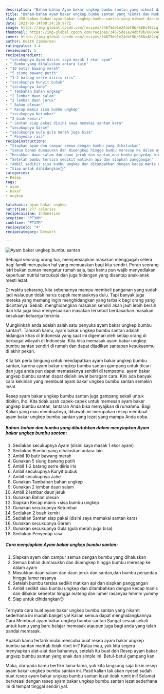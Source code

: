 ```yaml
---
description: "Bahan-bahan Ayam bakar ungkep bumbu santan yang nikmat dan Mudah Dibuat"
title: "Bahan-bahan Ayam bakar ungkep bumbu santan yang nikmat dan Mudah Dibuat"
slug: 458-bahan-bahan-ayam-bakar-ungkep-bumbu-santan-yang-nikmat-dan-mudah-dibuat
date: 2021-05-14T00:24:28.977Z
image: https://img-global.cpcdn.com/recipes/34675de1e24dbf8b/680x482cq70/ayam-bakar-ungkep-bumbu-santan-foto-resep-utama.jpg
thumbnail: https://img-global.cpcdn.com/recipes/34675de1e24dbf8b/680x482cq70/ayam-bakar-ungkep-bumbu-santan-foto-resep-utama.jpg
cover: https://img-global.cpcdn.com/recipes/34675de1e24dbf8b/680x482cq70/ayam-bakar-ungkep-bumbu-santan-foto-resep-utama.jpg
author: Keith Zimmerman
ratingvalue: 3.4
reviewcount: 5
recipeingredient:
- "secukupnya Ayam disini saya masak 1 ekor ayam"
- " Bumbu yang dihaluskan antara lain"
- "10 butir bawang merah"
- "5 siung bawang putih"
- "1-2 batang serre diiris iris"
- "secukupnya Kunyit bubuk"
- "secukupnya Jahe"
- " Tambahan bahan ungkep"
- "2 lembar daun salam"
- "2 lembar daun jeruk"
- " Bahan olesan"
- " Kecap manis sisa bumbu ungkep"
- "secukupnya Ketumbar"
- "2 buah kemiri"
- " Santan siap pakai disini saya memakai santan kara"
- "secukupnya Garam"
- "secukupnya Gula gula merah juga bisa"
- " Penyedap rasa"
recipeinstructions:
- "Siapkan ayam dan campur semua dengan bumbu yang dihaluskan"
- "Semua bahan dumasukkn dan diuengkep hingga bumbu meresap ke dalam ayam"
- "Masukkan daun salam dan daun jeruk dan santan,dan bumbu penyedap hingga lumer rasanya"
- "Setelah bumbu tersisa sedikit matikan api dan siapkan panggangan"
- "Ambil sedikit sisa bumbu ungkep dan ditambahkan dengan kecap manis dan dibakar sebentar hingga mateng dan lumer rasanyaa hmmm yummy"
- "Siap untuk dihidangkan👌"
categories:
- Resep
tags:
- ayam
- bakar
- ungkep

katakunci: ayam bakar ungkep 
nutrition: 277 calories
recipecuisine: Indonesian
preptime: "PT30M"
cooktime: "PT37M"
recipeyield: "4"
recipecategory: Dessert

---
```



![Ayam bakar ungkep bumbu santan](https://img-global.cpcdn.com/recipes/34675de1e24dbf8b/680x482cq70/ayam-bakar-ungkep-bumbu-santan-foto-resep-utama.jpg)

Sebagai seorang orang tua, mempersiapkan masakan menggugah selera bagi famili merupakan hal yang memuaskan bagi kita sendiri. Peran seorang istri bukan cuman mengatur rumah saja, tapi kamu pun wajib menyediakan keperluan nutrisi tercukupi dan juga hidangan yang disantap anak-anak mesti lezat.

Di waktu  sekarang, kita sebenarnya mampu membeli panganan yang sudah jadi walaupun tidak harus capek memasaknya dulu. Tapi banyak juga mereka yang memang ingin menghidangkan yang terbaik bagi orang yang dicintainya. Sebab, menghidangkan masakan sendiri akan jauh lebih bersih dan kita juga bisa menyesuaikan masakan tersebut berdasarkan masakan kesukaan keluarga tercinta. 



Mungkinkah anda adalah salah satu penyuka ayam bakar ungkep bumbu santan?. Tahukah kamu, ayam bakar ungkep bumbu santan adalah hidangan khas di Indonesia yang saat ini digemari oleh setiap orang di berbagai wilayah di Indonesia. Kita bisa memasak ayam bakar ungkep bumbu santan sendiri di rumah dan dapat dijadikan santapan kesukaanmu di akhir pekan.

Kita tak perlu bingung untuk mendapatkan ayam bakar ungkep bumbu santan, karena ayam bakar ungkep bumbu santan gampang untuk dicari dan juga anda pun dapat memasaknya sendiri di tempatmu. ayam bakar ungkep bumbu santan dapat diolah lewat beragam cara. Kini ada banyak cara kekinian yang membuat ayam bakar ungkep bumbu santan semakin lezat.

Resep ayam bakar ungkep bumbu santan juga gampang sekali untuk dibikin, lho. Kita tidak usah capek-capek untuk memesan ayam bakar ungkep bumbu santan, lantaran Anda bisa menyajikan di rumahmu. Bagi Kalian yang mau membuatnya, dibawah ini merupakan resep membuat ayam bakar ungkep bumbu santan yang lezat yang mampu Anda coba.

<!--inarticleads1-->

##### Bahan-bahan dan bumbu yang dibutuhkan dalam menyiapkan Ayam bakar ungkep bumbu santan:

1. Sediakan secukupnya Ayam (disini saya masak 1 ekor ayam)
1. Sediakan  Bumbu yang dihaluskan antara lain
1. Ambil 10 butir bawang merah
1. Gunakan 5 siung bawang putih
1. Ambil 1-2 batang serre diiris iris
1. Ambil secukupnya Kunyit bubuk
1. Ambil secukupnya Jahe
1. Gunakan  Tambahan bahan ungkep
1. Gunakan 2 lembar daun salam
1. Ambil 2 lembar daun jeruk
1. Gunakan  Bahan olesan
1. Siapkan  Kecap manis +sisa bumbu ungkep
1. Gunakan secukupnya Ketumbar
1. Sediakan 2 buah kemiri
1. Sediakan  Santan siap pakai (disini saya memakai santan kara)
1. Gunakan secukupnya Garam
1. Gunakan secukupnya Gula (gula merah juga bisa)
1. Sediakan  Penyedap rasa




<!--inarticleads2-->

##### Cara menyiapkan Ayam bakar ungkep bumbu santan:

1. Siapkan ayam dan campur semua dengan bumbu yang dihaluskan
1. Semua bahan dumasukkn dan diuengkep hingga bumbu meresap ke dalam ayam
1. Masukkan daun salam dan daun jeruk dan santan,dan bumbu penyedap hingga lumer rasanya
1. Setelah bumbu tersisa sedikit matikan api dan siapkan panggangan
1. Ambil sedikit sisa bumbu ungkep dan ditambahkan dengan kecap manis dan dibakar sebentar hingga mateng dan lumer rasanyaa hmmm yummy
1. Siap untuk dihidangkan👌




Ternyata cara buat ayam bakar ungkep bumbu santan yang nikamt sederhana ini mudah banget ya! Kalian semua dapat menghidangkannya. Cara Membuat ayam bakar ungkep bumbu santan Sangat sesuai sekali untuk kamu yang baru belajar memasak ataupun juga bagi anda yang telah pandai memasak.

Apakah kamu tertarik mulai mencoba buat resep ayam bakar ungkep bumbu santan mantab tidak ribet ini? Kalau mau, yuk kita segera menyiapkan alat-alat dan bahannya, setelah itu buat deh Resep ayam bakar ungkep bumbu santan yang enak dan simple ini. Betul-betul gampang kan. 

Maka, daripada kamu berfikir lama-lama, yuk kita langsung saja bikin resep ayam bakar ungkep bumbu santan ini. Pasti kalian tak akan nyesel sudah buat resep ayam bakar ungkep bumbu santan lezat tidak rumit ini! Selamat berkreasi dengan resep ayam bakar ungkep bumbu santan lezat sederhana ini di tempat tinggal sendiri,ya!.

